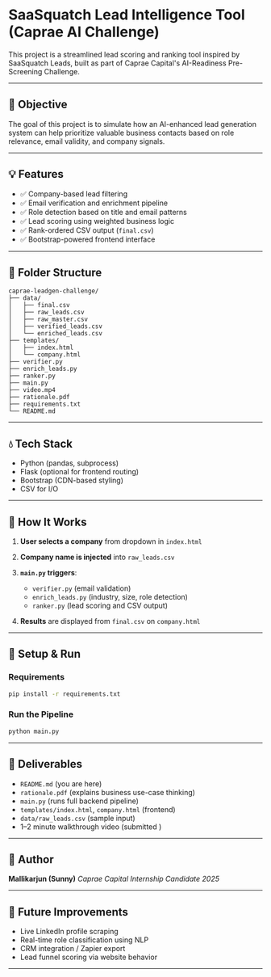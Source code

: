 # SaaSquatch Lead Intelligence Tool (Caprae AI Challenge)

This project is a streamlined lead scoring and ranking tool inspired by SaaSquatch Leads, built as part of Caprae Capital's AI-Readiness Pre-Screening Challenge.

---

## 📌 Objective

The goal of this project is to simulate how an AI-enhanced lead generation system can help prioritize valuable business contacts based on role relevance, email validity, and company signals.

---

## 💡 Features

* ✅ Company-based lead filtering
* ✅ Email verification and enrichment pipeline
* ✅ Role detection based on title and email patterns
* ✅ Lead scoring using weighted business logic
* ✅ Rank-ordered CSV output (`final.csv`)
* ✅ Bootstrap-powered frontend interface

---

## 📂 Folder Structure

```
caprae-leadgen-challenge/
├── data/
│   ├── final.csv
│   ├── raw_leads.csv
│   ├── raw_master.csv
│   ├── verified_leads.csv
│   └── enriched_leads.csv
├── templates/
│   ├── index.html
│   └── company.html
├── verifier.py
├── enrich_leads.py
├── ranker.py
├── main.py
├── video.mp4
├── rationale.pdf
├── requirements.txt
└── README.md
```

---

## 💧 Tech Stack

* Python (pandas, subprocess)
* Flask (optional for frontend routing)
* Bootstrap (CDN-based styling)
* CSV for I/O

---

## 🚀 How It Works

1. **User selects a company** from dropdown in `index.html`
2. **Company name is injected** into `raw_leads.csv`
3. **`main.py` triggers**:

   * `verifier.py` (email validation)
   * `enrich_leads.py` (industry, size, role detection)
   * `ranker.py` (lead scoring and CSV output)
4. **Results** are displayed from `final.csv` on `company.html`

---

## 📆 Setup & Run

### Requirements

```bash
pip install -r requirements.txt
```

### Run the Pipeline

```bash
python main.py
```

---

## 📄 Deliverables

* `README.md` (you are here)
* `rationale.pdf` (explains business use-case thinking)
* `main.py` (runs full backend pipeline)
* `templates/index.html`, `company.html` (frontend)
* `data/raw_leads.csv` (sample input)
* 1–2 minute walkthrough video (submitted )

---

## 📖 Author

**Mallikarjun (Sunny)**
*Caprae Capital Internship Candidate 2025*

---

## 🚀 Future Improvements

* Live LinkedIn profile scraping
* Real-time role classification using NLP
* CRM integration / Zapier export
* Lead funnel scoring via website behavior

---
